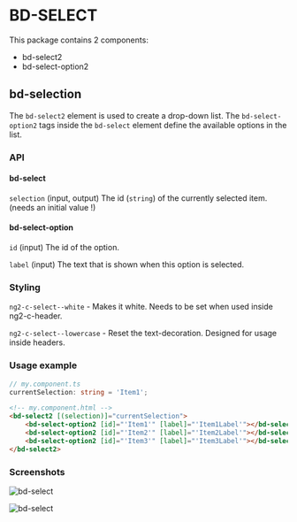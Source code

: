 # BD-SELECT

This package contains 2 components:
- bd-select2
- bd-select-option2

## bd-selection
The `bd-select2` element is used to create a drop-down list.
The `bd-select-option2` tags inside the `bd-select` element define the available options in the list.

### API

#### bd-select

`selection` (input, output)
The id (`string`) of the currently selected item. (needs an initial value !)

#### bd-select-option
`id` (input)
The id of the option.

`label` (input)
The text that is shown when this option is selected.

### Styling
`ng2-c-select--white` - Makes it white. Needs to be set when used inside ng2-c-header.

`ng2-c-select--lowercase` - Reset the text-decoration. Designed for usage inside headers.

### Usage example
```ts
// my.component.ts
currentSelection: string = 'Item1';
```

```html
<!-- my.component.html -->
<bd-select2 [(selection)]="currentSelection">
    <bd-select-option2 [id]="'Item1'" [label]="'Item1Label'"></bd-select-option2>
    <bd-select-option2 [id]="'Item2'" [label]="'Item2Label'"></bd-select-option2>
    <bd-select-option2 [id]="'Item3'" [label]="'Item3Label'"></bd-select-option2>
</bd-select2>
```

### Screenshots

![bd-select](bd-select.png)

![bd-select](bd-select-active.png)
